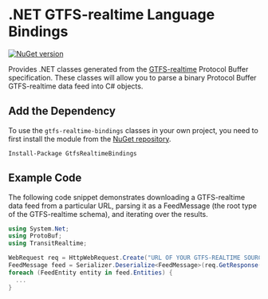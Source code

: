 # .NET GTFS-realtime Language Bindings

[![NuGet version](https://badge.fury.io/nu/GtfsRealtimeBindings.svg)](http://badge.fury.io/nu/GtfsRealtimeBindings)

Provides .NET classes generated from the
[GTFS-realtime](https://github.com/google/transit/tree/master/gtfs-realtime) Protocol Buffer specification. These classes will allow you to parse a binary Protocol Buffer GTFS-realtime data feed into C# objects.

## Add the Dependency

To use the `gtfs-realtime-bindings` classes in your own project, you need to first install the module from the [NuGet repository](https://www.nuget.org/packages/GtfsRealtimeBindings/).

```
Install-Package GtfsRealtimeBindings
```

## Example Code

The following code snippet demonstrates downloading a GTFS-realtime data feed from a particular URL, parsing it as a FeedMessage (the root type of the GTFS-realtime schema), and iterating over the results.

```csharp
using System.Net;
using ProtoBuf;
using TransitRealtime;

WebRequest req = HttpWebRequest.Create("URL OF YOUR GTFS-REALTIME SOURCE GOES HERE");
FeedMessage feed = Serializer.Deserialize<FeedMessage>(req.GetResponse().GetResponseStream());
foreach (FeedEntity entity in feed.Entities) {
  ...
}
```
